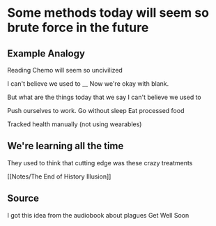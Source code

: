# Some methods today will seem so brute force in the future

## Example Analogy
Reading 
Chemo will seem so uncivilized

I can't believe we used to __
Now we're okay with blank.

But what are the things today that we say 
I can't believe we used to

Push ourselves to work.
Go without sleep
Eat processed food

Tracked health manually
(not using wearables)

## We're learning all the time
They used to think that cutting edge was these crazy treatments

[[Notes/The End of History Illusion]]

## Source
I got this idea from the audiobook about plagues
Get Well Soon
